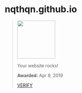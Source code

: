 # nqthqn.github.io


<blockquote class="badgr-badge"><a href="https://api.staging.badgr.ws/public/assertions/Ub-Xu2lHT_iY09Dtkpt37g?v=1_1&amp;identity__url=https%3A%2F%2Fnqthqn.github.io%2F&amp;identity__email=https://nqthqn.github.io/"><img width="120px" height="120px" src="https://api.staging.badgr.ws/public/assertions/Ub-Xu2lHT_iY09Dtkpt37g/image?type=png"></a><p class="badgr-badge-name">Your website rocks!</p><p class="badgr-badge-date"><strong>Awarded:</strong> Apr 9, 2019</p><p><a class="badgr-badge-verify" target="_blank" href="https://badgecheck.io?url=https://api.staging.badgr.ws/public/assertions/Ub-Xu2lHT_iY09Dtkpt37g?v=1_1&amp;identity__url=https%3A%2F%2Fnqthqn.github.io%2F">VERIFY</a></p><script async="async" src="https://staging.badgr.ws/widgets.bundle.js"></script></blockquote>
